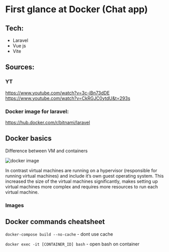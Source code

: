 # First glance at Docker (Chat app)
## Tech:
- Laravel
- Vue js
- Vite

## Sources:

### YT
https://www.youtube.com/watch?v=3c-iBn73dDE
https://www.youtube.com/watch?v=CkRGJC0ytdU&t=293s

### Docker image for laravel:
https://hub.docker.com/r/bitnami/laravel

## Docker basics

Difference between VM and containers

![docker image](https://miro.medium.com/max/720/0*ujI404Gnomn1Wz5h.webp)

In contrast virtual machines are running on a hypervisor (responsible for running virtual machines) and include it’s own guest operating system. This increased the size of the virtual machines significantly, makes setting up virtual machines more complex and requires more resources to run each virtual machine.

### Images


## Docker commands cheatsheet

`docker-compose build --no-cache` - dont use cache


`docker exec -it [CONTAINER_ID] bash` - open bash on container
